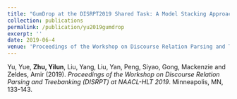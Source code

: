 ```yaml
---
title: "GumDrop at the DISRPT2019 Shared Task: A Model Stacking Approach to Discourse Unit Segmentation and Connective Detection"
collection: publications
permalink: /publication/yu2019gumdrop
excerpt: ''
date: 2019-06-4
venue: 'Proceedings of the Workshop on Discourse Relation Parsing and Treebanking (DISRPT)'
---
```

Yu, Yue, **Zhu, Yilun**, Liu, Yang, Liu, Yan, Peng, Siyao, Gong, Mackenzie and Zeldes, Amir (2019). <i>Proceedings of the Workshop on Discourse Relation Parsing and Treebanking (DISRPT) at NAACL-HLT 2019</i>. Minneapolis, MN, 133-143.